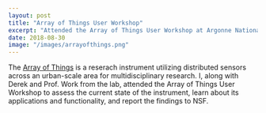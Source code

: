 ```yaml
---
layout: post
title: "Array of Things User Workshop"
excerpt: "Attended the Array of Things User Workshop at Argonne National Lab."
date: 2018-08-30
image: "/images/arrayofthings.png"
---
```


The [Array of Things](https://arrayofthings.github.io/) is a reserach instrument utilizing distributed sensors across an urban-scale area for multidisciplinary research. I, along with Derek and Prof. Work from the lab, attended the Array of Things User Workshop to assess the current state of the instrument, learn about its applications and functionality, and report the findings to NSF.